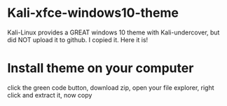 # Kali-xfce-windows10-theme
Kali-Linux provides a GREAT windows 10 theme with Kali-undercover, but did NOT upload it to github. I copied it. Here it is!

# Install theme on your computer
click the green code button, download zip, open your file explorer, right click and extract it, now copy 
